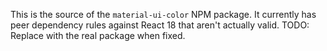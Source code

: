 This is the source of the `material-ui-color` NPM package.
It currently has peer dependency rules against React 18 that aren't actually valid.
TODO: Replace with the real package when fixed.
